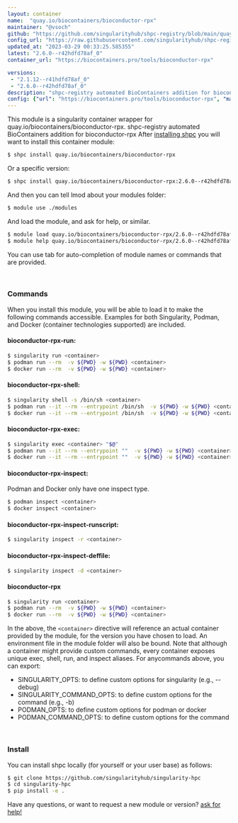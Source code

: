 ```yaml
---
layout: container
name:  "quay.io/biocontainers/bioconductor-rpx"
maintainer: "@vsoch"
github: "https://github.com/singularityhub/shpc-registry/blob/main/quay.io/biocontainers/bioconductor-rpx/container.yaml"
config_url: "https://raw.githubusercontent.com/singularityhub/shpc-registry/main/quay.io/biocontainers/bioconductor-rpx/container.yaml"
updated_at: "2023-03-29 00:33:25.585355"
latest: "2.6.0--r42hdfd78af_0"
container_url: "https://biocontainers.pro/tools/bioconductor-rpx"

versions:
 - "2.1.12--r41hdfd78af_0"
 - "2.6.0--r42hdfd78af_0"
description: "shpc-registry automated BioContainers addition for bioconductor-rpx"
config: {"url": "https://biocontainers.pro/tools/bioconductor-rpx", "maintainer": "@vsoch", "description": "shpc-registry automated BioContainers addition for bioconductor-rpx", "latest": {"2.6.0--r42hdfd78af_0": "sha256:767b67b91b31f746f1413f68345293b1fd733f779cb45528dbf8b7d90fc3b961"}, "tags": {"2.1.12--r41hdfd78af_0": "sha256:06ee8f1d216ca794b4dc97a114461e35c64f21d91ccd6a78e3cf11100d878f9c", "2.6.0--r42hdfd78af_0": "sha256:767b67b91b31f746f1413f68345293b1fd733f779cb45528dbf8b7d90fc3b961"}, "docker": "quay.io/biocontainers/bioconductor-rpx"}
---
```


This module is a singularity container wrapper for quay.io/biocontainers/bioconductor-rpx.
shpc-registry automated BioContainers addition for bioconductor-rpx
After [installing shpc](#install) you will want to install this container module:


```bash
$ shpc install quay.io/biocontainers/bioconductor-rpx
```

Or a specific version:

```bash
$ shpc install quay.io/biocontainers/bioconductor-rpx:2.6.0--r42hdfd78af_0
```

And then you can tell lmod about your modules folder:

```bash
$ module use ./modules
```

And load the module, and ask for help, or similar.

```bash
$ module load quay.io/biocontainers/bioconductor-rpx/2.6.0--r42hdfd78af_0
$ module help quay.io/biocontainers/bioconductor-rpx/2.6.0--r42hdfd78af_0
```

You can use tab for auto-completion of module names or commands that are provided.

<br>

### Commands

When you install this module, you will be able to load it to make the following commands accessible.
Examples for both Singularity, Podman, and Docker (container technologies supported) are included.

#### bioconductor-rpx-run:

```bash
$ singularity run <container>
$ podman run --rm  -v ${PWD} -w ${PWD} <container>
$ docker run --rm  -v ${PWD} -w ${PWD} <container>
```

#### bioconductor-rpx-shell:

```bash
$ singularity shell -s /bin/sh <container>
$ podman run --it --rm --entrypoint /bin/sh  -v ${PWD} -w ${PWD} <container>
$ docker run --it --rm --entrypoint /bin/sh  -v ${PWD} -w ${PWD} <container>
```

#### bioconductor-rpx-exec:

```bash
$ singularity exec <container> "$@"
$ podman run --it --rm --entrypoint ""  -v ${PWD} -w ${PWD} <container> "$@"
$ docker run --it --rm --entrypoint ""  -v ${PWD} -w ${PWD} <container> "$@"
```

#### bioconductor-rpx-inspect:

Podman and Docker only have one inspect type.

```bash
$ podman inspect <container>
$ docker inspect <container>
```

#### bioconductor-rpx-inspect-runscript:

```bash
$ singularity inspect -r <container>
```

#### bioconductor-rpx-inspect-deffile:

```bash
$ singularity inspect -d <container>
```



#### bioconductor-rpx

```bash
$ singularity run <container>
$ podman run --rm  -v ${PWD} -w ${PWD} <container>
$ docker run --rm  -v ${PWD} -w ${PWD} <container>
```


In the above, the `<container>` directive will reference an actual container provided
by the module, for the version you have chosen to load. An environment file in the
module folder will also be bound. Note that although a container
might provide custom commands, every container exposes unique exec, shell, run, and
inspect aliases. For anycommands above, you can export:

 - SINGULARITY_OPTS: to define custom options for singularity (e.g., --debug)
 - SINGULARITY_COMMAND_OPTS: to define custom options for the command (e.g., -b)
 - PODMAN_OPTS: to define custom options for podman or docker
 - PODMAN_COMMAND_OPTS: to define custom options for the command

<br>

### Install

You can install shpc locally (for yourself or your user base) as follows:

```bash
$ git clone https://github.com/singularityhub/singularity-hpc
$ cd singularity-hpc
$ pip install -e .
```

Have any questions, or want to request a new module or version? [ask for help!](https://github.com/singularityhub/singularity-hpc/issues)